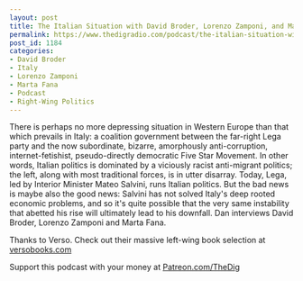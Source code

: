 ```yaml
---
layout: post
title: The Italian Situation with David Broder, Lorenzo Zamponi, and Marta Fana
permalink: https://www.thedigradio.com/podcast/the-italian-situation-with-david-broder-lorenzo-zamponi-and-marta-fana/index.html
post_id: 1184
categories: 
- David Broder
- Italy
- Lorenzo Zamponi
- Marta Fana
- Podcast
- Right-Wing Politics
---
```


There is perhaps no more depressing situation in Western Europe than that which prevails in Italy: a coalition government between the far-right Lega party and the now subordinate, bizarre, amorphously anti-corruption, internet-fetishist, pseudo-directly democratic Five Star Movement. In other words, Italian politics is dominated by a viciously racist anti-migrant politics; the left, along with most traditional forces, is in utter disarray. Today, Lega, led by Interior Minister Mateo Salvini, runs Italian politics. But the bad news is maybe also the good news: Salvini has not solved Italy's deep rooted economic problems, and so it's quite possible that the very same instability that abetted his rise will ultimately lead to his downfall. Dan interviews David Broder, Lorenzo Zamponi and Marta Fana. 

Thanks to Verso. Check out their massive left-wing book selection at 
[versobooks.com](http://versobooks.com)

Support this podcast with your money at 
[Patreon.com/TheDig](http://Patreon.com/TheDig)
